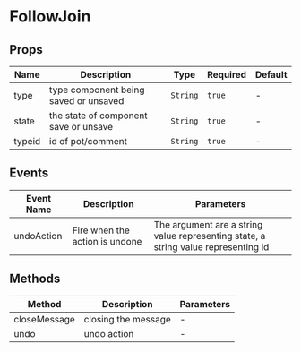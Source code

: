# FollowJoin

## Props

<!-- @vuese:FollowJoin:props:start -->
|Name|Description|Type|Required|Default|
|---|---|---|---|---|
|type|type component being saved or unsaved|`String`|`true`|-|
|state|the state of component save or unsave|`String`|`true`|-|
|typeid|id of pot/comment|`String`|`true`|-|

<!-- @vuese:FollowJoin:props:end -->


## Events

<!-- @vuese:FollowJoin:events:start -->
|Event Name|Description|Parameters|
|---|---|---|
|undoAction|Fire when the action is undone|The argument are a string value representing state, a string value representing id|

<!-- @vuese:FollowJoin:events:end -->


## Methods

<!-- @vuese:FollowJoin:methods:start -->
|Method|Description|Parameters|
|---|---|---|
|closeMessage|closing the message|-|
|undo|undo action|-|

<!-- @vuese:FollowJoin:methods:end -->


